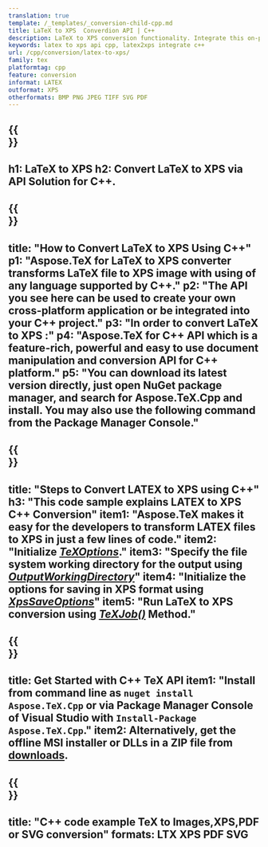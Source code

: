 ```yaml
---
translation: true
template: /_templates/_conversion-child-cpp.md
title: LaTeX to XPS  Converdion API | C++ 
description: LaTeX to XPS conversion functionality. Integrate this on-premise C++ library into your project or use cross-platform applications to convert LaTeX to XPS.
keywords: latex to xps api cpp, latex2xps integrate c++
url: /cpp/conversion/latex-to-xps/
family: tex
platformtag: cpp
feature: conversion
informat: LATEX
outformat: XPS
otherformats: BMP PNG JPEG TIFF SVG PDF
---
```


{{<section banner>}}
---
h1: LaTeX to XPS 
h2: Convert LaTeX to XPS  via API Solution for C++.
---

{{<section overview>}}
---
title: "How to Convert LaTeX to XPS  Using C++"
p1: "Aspose.TeX for LaTeX to XPS converter transforms LaTeX file to XPS  image with using of any language supported by C++."
p2: "The API you see here can be used to create your own cross-platform application or be integrated into your C++ project."
p3: "In order to convert LaTeX to XPS :"
p4: "Aspose.TeX for C++ API which is a feature-rich, powerful and easy to use document manipulation and conversion API for C++ platform."
p5: "You can download its latest version directly, just open NuGet package manager, and search for Aspose.TeX.Cpp and install. You may also use the following command from the Package Manager Console."
---

{{<section feature1>}}
---
title: "Steps to Convert LATEX to XPS  using C++"
h3: "This code sample explains LATEX to XPS  C++ Conversion"
item1: "Aspose.TeX makes it easy for the developers to transform LATEX files to XPS  in just a few lines of code."
item2: "Initialize [*TeXOptions*](https://reference.aspose.com/tex/cpp/class/aspose.te_x.te_x_options)."
item3: "Specify the file system working directory for the output using [*OutputWorkingDirectory*](https://reference.aspose.com/tex/cpp/class/aspose.te_x.te_x_options#aa4f4ea6dab7db5ba1b40800495f16f63)"
item4: "Initialize the options for saving in XPS  format using [*XpsSaveOptions*](https://reference.aspose.com/tex/cpp/class/aspose.te_x.presentation.image.xps_save_options)"
item5: "Run LaTeX to XPS  conversion using [*TeXJob()*](https://reference.aspose.com/tex/cpp/class/aspose.te_x.te_x_job) Method."
---

{{<section feature2>}}
---
title: Get Started with C++ TeX API
item1: "Install from command line as ```nuget install Aspose.TeX.Cpp``` or via Package Manager Console of Visual Studio with ```Install-Package Aspose.TeX.Cpp```."
item2: Alternatively, get the offline MSI installer or DLLs in a ZIP file from [downloads](https://releases.aspose.com/tex/cpp).
---

{{<section widget>}}
---
title: "C++ code example TeX to Images,XPS,PDF or SVG conversion"
formats: LTX XPS PDF SVG
---